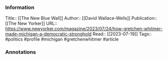 
### Information
Title:: [[The New Blue Wall]]
Author:: [[David Wallace-Wells]]
Publication:: [[The New Yorker]]
URL:: https://www.newyorker.com/magazine/2023/07/24/how-gretchen-whitmer-made-michigan-a-democratic-stronghold
Read:: [[2023-07-19]]
Tags:: #politics #profile #michigan #gretchenwhitmer
#article

### Annotations
